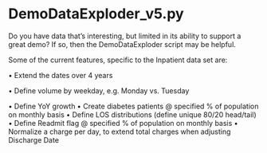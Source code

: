 # DemoDataExploder_v5.py

Do you have data that’s interesting, but limited in its ability to support a great demo? If so, then the DemoDataExploder script may be helpful.

Some of the current features, specific to the Inpatient data set are:

•	Extend the dates over 4 years

•	Define volume by weekday, e.g. Monday vs. Tuesday

•	Define YoY growth
•	Create diabetes patients @ specified % of population on monthly basis
•	Define LOS distributions (define unique 80/20 head/tail)
•	Define Readmit flag @ specified % of population on monthly basis
•	Normalize a charge per day, to extend total charges when adjusting Discharge Date

